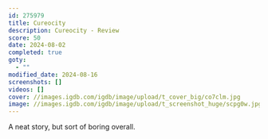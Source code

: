 ```yaml
---
id: 275979
title: Cureocity
description: Cureocity - Review
score: 50
date: 2024-08-02
completed: true
goty:
  - ""
modified_date: 2024-08-16
screenshots: []
videos: []
cover: //images.igdb.com/igdb/image/upload/t_cover_big/co7clm.jpg
image: //images.igdb.com/igdb/image/upload/t_screenshot_huge/scpg0w.jpg
---
```

A neat story, but sort of boring overall.